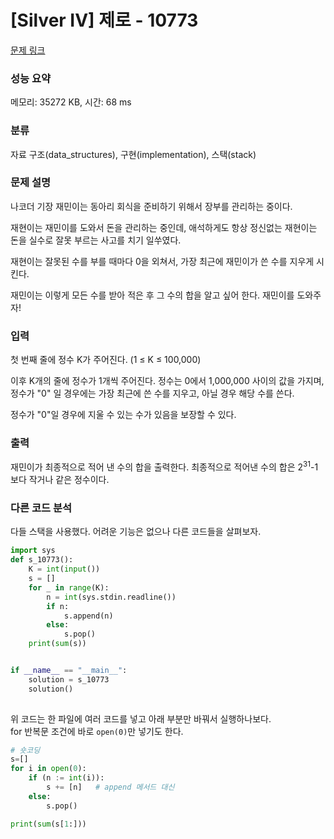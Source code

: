 # [Silver IV] 제로 - 10773 

[문제 링크](https://www.acmicpc.net/problem/10773) 

### 성능 요약

메모리: 35272 KB, 시간: 68 ms

### 분류

자료 구조(data_structures), 구현(implementation), 스택(stack)

### 문제 설명

<p>나코더 기장 재민이는 동아리 회식을 준비하기 위해서 장부를 관리하는 중이다.</p>

<p>재현이는 재민이를 도와서 돈을 관리하는 중인데, 애석하게도 항상 정신없는 재현이는 돈을 실수로 잘못 부르는 사고를 치기 일쑤였다.</p>

<p>재현이는 잘못된 수를 부를 때마다 0을 외쳐서, 가장 최근에 재민이가 쓴 수를 지우게 시킨다.</p>

<p>재민이는 이렇게 모든 수를 받아 적은 후 그 수의 합을 알고 싶어 한다. 재민이를 도와주자!</p>

### 입력 

 <p>첫 번째 줄에 정수 K가 주어진다. (1 ≤ K ≤ 100,000)</p>

<p>이후 K개의 줄에 정수가 1개씩 주어진다. 정수는 0에서 1,000,000 사이의 값을 가지며, 정수가 "0" 일 경우에는 가장 최근에 쓴 수를 지우고, 아닐 경우 해당 수를 쓴다.</p>

<p>정수가 "0"일 경우에 지울 수 있는 수가 있음을 보장할 수 있다.</p>

### 출력 

 <p>재민이가 최종적으로 적어 낸 수의 합을 출력한다. 최종적으로 적어낸 수의 합은 2<sup>31</sup>-1보다 작거나 같은 정수이다.</p>

### 다른 코드 분석
다들 스택을 사용했다. 어려운 기능은 없으나 다른 코드들을 살펴보자.
```python
import sys
def s_10773():
    K = int(input())
    s = []
    for _ in range(K):
        n = int(sys.stdin.readline())
        if n:
            s.append(n)
        else:
            s.pop()
    print(sum(s))


if __name__ == "__main__":
    solution = s_10773
    solution()
    
```
위 코드는 한 파일에 여러 코드를 넣고 아래 부분만 바꿔서 실행하나보다.   
for 반복문 조건에 바로 `open(0)`만 넣기도 한다.
```python
# 숏코딩
s=[]
for i in open(0):
    if (n := int(i)):
        s += [n]   # append 메서드 대신
    else:
        s.pop()

print(sum(s[1:]))
```